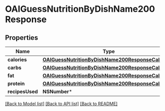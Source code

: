 # OAIGuessNutritionByDishName200Response

## Properties
Name | Type | Description | Notes
------------ | ------------- | ------------- | -------------
**calories** | [**OAIGuessNutritionByDishName200ResponseCalories***](OAIGuessNutritionByDishName200ResponseCalories.md) |  | 
**carbs** | [**OAIGuessNutritionByDishName200ResponseCalories***](OAIGuessNutritionByDishName200ResponseCalories.md) |  | 
**fat** | [**OAIGuessNutritionByDishName200ResponseCalories***](OAIGuessNutritionByDishName200ResponseCalories.md) |  | 
**protein** | [**OAIGuessNutritionByDishName200ResponseCalories***](OAIGuessNutritionByDishName200ResponseCalories.md) |  | 
**recipesUsed** | **NSNumber*** |  | 

[[Back to Model list]](../README.md#documentation-for-models) [[Back to API list]](../README.md#documentation-for-api-endpoints) [[Back to README]](../README.md)


